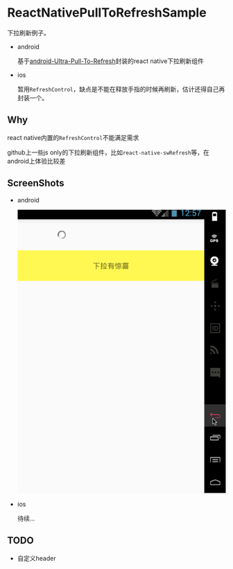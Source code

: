 # ReactNativePullToRefreshSample

下拉刷新例子。

* android

    基于[android-Ultra-Pull-To-Refresh](https://github.com/liaohuqiu/android-Ultra-Pull-To-Refresh)封装的react native下拉刷新组件
    
* ios
    
    暂用`RefreshControl`，缺点是不能在释放手指的时候再刷新，估计还得自己再封装一个。

## Why

react native内置的`RefreshControl`不能满足需求

github上一些js only的下拉刷新组件，比如`react-native-swRefresh`等，在android上体验比较差

## ScreenShots

* android

    ![android](./screenshots/ptr.gif)
    
* ios

    待续...

## TODO

* 自定义header
